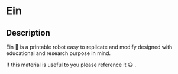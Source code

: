 # Ein

## Description

Ein :dog: is a printable robot easy to replicate and modify designed with educational and research purpose in mind.

If this material is useful to you please reference it :smiley: .


